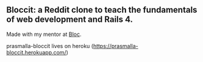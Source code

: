 ## Bloccit: a Reddit clone to teach the fundamentals of web development and Rails 4.

Made with my mentor at [Bloc](http://bloc.io).

prasmalla-bloccit lives on heroku (https://prasmalla-bloccit.herokuapp.com/)